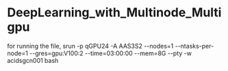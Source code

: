 # DeepLearning_with_Multinode_Multigpu

for running the file, 
srun -p qGPU24 -A AAS3S2 --nodes=1 --ntasks-per-node=1 --gres=gpu:V100:2 --time=03:00:00 --mem=8G --pty -w acidsgcn001 bash
